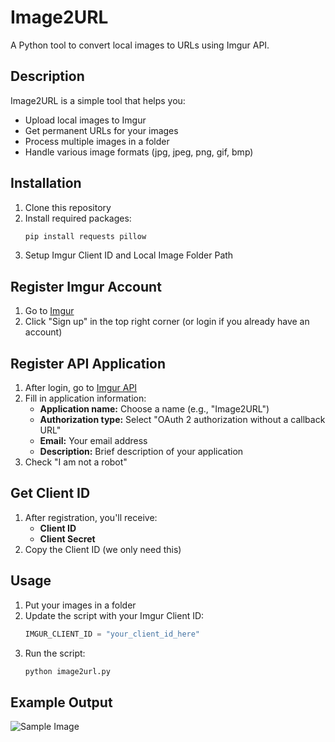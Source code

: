 # Image2URL

A Python tool to convert local images to URLs using Imgur API.

## Description

Image2URL is a simple tool that helps you:
- Upload local images to Imgur
- Get permanent URLs for your images
- Process multiple images in a folder
- Handle various image formats (jpg, jpeg, png, gif, bmp)

## Installation

1. Clone this repository
2. Install required packages:
    ```bash
    pip install requests pillow
    ```
3. Setup Imgur Client ID and Local Image Folder Path

## Register Imgur Account

1. Go to [Imgur](https://imgur.com/)
2. Click "Sign up" in the top right corner (or login if you already have an account)

## Register API Application

1. After login, go to [Imgur API](https://api.imgur.com/oauth2/addclient)
2. Fill in application information:
    - **Application name:** Choose a name (e.g., "Image2URL")
    - **Authorization type:** Select "OAuth 2 authorization without a callback URL"
    - **Email:** Your email address
    - **Description:** Brief description of your application
3. Check "I am not a robot"

## Get Client ID

1. After registration, you'll receive:
    - **Client ID**
    - **Client Secret**
2. Copy the Client ID (we only need this)

## Usage

1. Put your images in a folder
2. Update the script with your Imgur Client ID:
    ```python
    IMGUR_CLIENT_ID = "your_client_id_here"
    ```
3. Run the script:
    ```bash
    python image2url.py
    ```

## Example Output
![Sample Image](https://i.imgur.com/ao7jcS3.jpeg)
